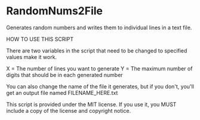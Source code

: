 # RandomNums2File
Generates random numbers and writes them to individual lines in a text file.

HOW TO USE THIS SCRIPT

There are two variables in the script that need to be changed to specified values make it work.

X = The number of lines you want to generate
Y = The maximum number of digits that should be in each generated number

You can also change the name of the file it generates, but if you don't, you'll get an output file named FILENAME_HERE.txt

This script is provided under the MIT license. If you use it, you MUST include a copy of the license and copyright notice.
